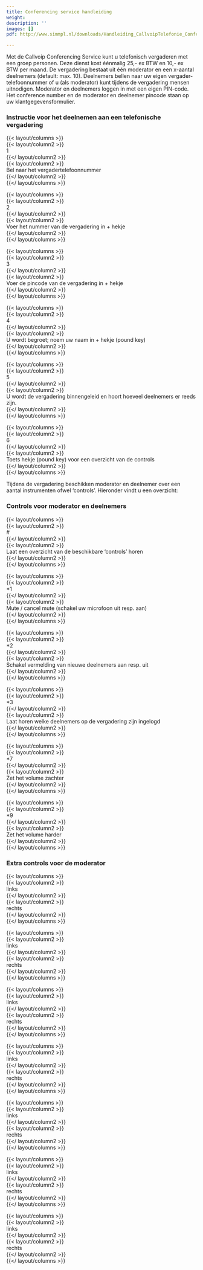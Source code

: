 ```yaml
---
title: Conferencing service handleiding
weight: 
description: ''
images: []
pdf: http://www.simmpl.nl/downloads/Handleiding_CallvoipTelefonie_ConferencingService.pdf

---
```

Met de Callvoip Conferencing Service kunt u telefonisch vergaderen met een groep personen. Deze dienst kost éénmalig 25,- ex BTW en 10,- ex BTW per maand. De vergadering bestaat uit één moderator en een x-aantal deelnemers (default: max. 10). Deelnemers bellen naar uw eigen vergader-telefoonnummer of u (als moderator) kunt tijdens de vergadering mensen uitnodigen. Moderator en deelnemers loggen in met een eigen PIN-code. Het conference number en de moderator en deelnemer pincode staan op uw klantgegevensformulier.

### Instructie voor het deelnemen aan een telefonische vergadering

{{< layout/columns >}}  
 {{< layout/column2 >}}  
1  
 {{</ layout/column2 >}}  
 {{< layout/column2 >}}  
Bel naar het vergadertelefoonnummer  
 {{</ layout/column2 >}}  
{{</ layout/columns >}}

{{< layout/columns >}}  
 {{< layout/column2 >}}  
2  
 {{</ layout/column2 >}}  
 {{< layout/column2 >}}  
Voer het nummer van de vergadering in + hekje  
 {{</ layout/column2 >}}  
{{</ layout/columns >}}

{{< layout/columns >}}  
 {{< layout/column2 >}}  
3  
 {{</ layout/column2 >}}  
 {{< layout/column2 >}}  
Voer de pincode van de vergadering in + hekje  
 {{</ layout/column2 >}}  
{{</ layout/columns >}}

{{< layout/columns >}}  
 {{< layout/column2 >}}  
4  
 {{</ layout/column2 >}}  
 {{< layout/column2 >}}  
U wordt begroet; noem uw naam in + hekje (pound key)  
 {{</ layout/column2 >}}  
{{</ layout/columns >}}

{{< layout/columns >}}  
 {{< layout/column2 >}}  
5  
 {{</ layout/column2 >}}  
 {{< layout/column2 >}}  
U wordt de vergadering binnengeleid en hoort hoeveel deelnemers er reeds zijn.  
 {{</ layout/column2 >}}  
{{</ layout/columns >}}

{{< layout/columns >}}  
 {{< layout/column2 >}}  
6  
 {{</ layout/column2 >}}  
 {{< layout/column2 >}}  
Toets hekje (pound key) voor een overzicht van de controls  
 {{</ layout/column2 >}}  
{{</ layout/columns >}}

Tijdens de vergadering beschikken moderator en deelnemer over een aantal instrumenten ofwel ‘controls’. Hieronder vindt u een overzicht:

### Controls voor moderator en deelnemers

{{< layout/columns >}}  
 {{< layout/column2 >}}  
\#  
 {{</ layout/column2 >}}  
 {{< layout/column2 >}}  
Laat een overzicht van de beschikbare ‘controls’ horen  
 {{</ layout/column2 >}}  
{{</ layout/columns >}}

{{< layout/columns >}}  
 {{< layout/column2 >}}  
\*1  
 {{</ layout/column2 >}}  
 {{< layout/column2 >}}  
Mute / cancel mute (schakel uw microfoon uit resp. aan)  
 {{</ layout/column2 >}}  
{{</ layout/columns >}}

{{< layout/columns >}}  
 {{< layout/column2 >}}  
\*2  
 {{</ layout/column2 >}}  
 {{< layout/column2 >}}  
Schakel vermelding van nieuwe deelnemers aan resp. uit  
 {{</ layout/column2 >}}  
{{</ layout/columns >}}

{{< layout/columns >}}  
 {{< layout/column2 >}}  
\*3  
 {{</ layout/column2 >}}  
 {{< layout/column2 >}}  
Laat horen welke deelnemers op de vergadering zijn ingelogd  
 {{</ layout/column2 >}}  
{{</ layout/columns >}}

{{< layout/columns >}}  
 {{< layout/column2 >}}  
\*7  
 {{</ layout/column2 >}}  
 {{< layout/column2 >}}  
Zet het volume zachter  
 {{</ layout/column2 >}}  
{{</ layout/columns >}}

{{< layout/columns >}}  
 {{< layout/column2 >}}  
\*9  
 {{</ layout/column2 >}}  
 {{< layout/column2 >}}  
Zet het volume harder  
 {{</ layout/column2 >}}  
{{</ layout/columns >}}

### Extra controls voor de moderator

{{< layout/columns >}}  
 {{< layout/column2 >}}  
 links  
 {{</ layout/column2 >}}  
 {{< layout/column2 >}}  
 rechts  
 {{</ layout/column2 >}}  
{{</ layout/columns >}}

{{< layout/columns >}}  
 {{< layout/column2 >}}  
 links  
 {{</ layout/column2 >}}  
 {{< layout/column2 >}}  
 rechts  
 {{</ layout/column2 >}}  
{{</ layout/columns >}}

{{< layout/columns >}}  
 {{< layout/column2 >}}  
 links  
 {{</ layout/column2 >}}  
 {{< layout/column2 >}}  
 rechts  
 {{</ layout/column2 >}}  
{{</ layout/columns >}}

{{< layout/columns >}}  
 {{< layout/column2 >}}  
 links  
 {{</ layout/column2 >}}  
 {{< layout/column2 >}}  
 rechts  
 {{</ layout/column2 >}}  
{{</ layout/columns >}}

{{< layout/columns >}}  
 {{< layout/column2 >}}  
 links  
 {{</ layout/column2 >}}  
 {{< layout/column2 >}}  
 rechts  
 {{</ layout/column2 >}}  
{{</ layout/columns >}}

{{< layout/columns >}}  
 {{< layout/column2 >}}  
 links  
 {{</ layout/column2 >}}  
 {{< layout/column2 >}}  
 rechts  
 {{</ layout/column2 >}}  
{{</ layout/columns >}}

{{< layout/columns >}}  
 {{< layout/column2 >}}  
 links  
 {{</ layout/column2 >}}  
 {{< layout/column2 >}}  
 rechts  
 {{</ layout/column2 >}}  
{{</ layout/columns >}}